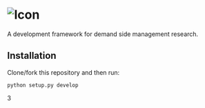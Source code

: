 
# ![](images/1.PNG?raw=true "Icon")

A development framework for demand side management research.

## Installation

Clone/fork this repository and then run:
```
python setup.py develop
```
3